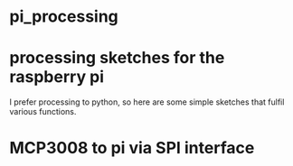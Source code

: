 # pi_processing
# processing sketches for the raspberry pi
I prefer processing to python, so here are some simple sketches that fulfil various functions. 
# MCP3008 to pi via SPI interface
